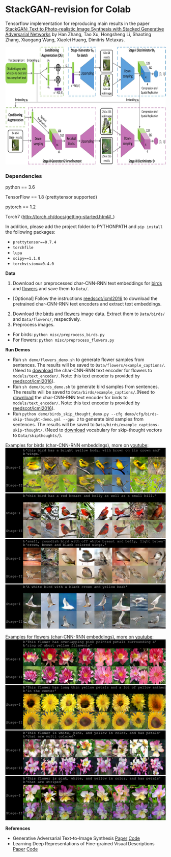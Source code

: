 # StackGAN-revision for Colab

Tensorflow implementation for reproducing main results in the paper [StackGAN: Text to Photo-realistic Image Synthesis with Stacked Generative Adversarial Networks](https://arxiv.org/pdf/1612.03242v1.pdf) by Han Zhang, Tao Xu, Hongsheng Li, Shaoting Zhang, Xiaogang Wang,   Xiaolei Huang, Dimitris Metaxas.

<img src="examples/framework.jpg" width="850px" height="370px"/>


### Dependencies
python == 3.6

TensorFlow == 1.8 (prettytensor supported)

pytorch == 1.2

Torch7 (http://torch.ch/docs/getting-started.html#_)

In addition, please add the project folder to PYTHONPATH and `pip install` the following packages:
- `prettytensor==0.7.4`
- `torchfile`
- `lupa`
- `scipy==1.1.0`
- `torchvision==0.4.0`



**Data**

1. Download our preprocessed char-CNN-RNN text embeddings for [birds](https://drive.google.com/open?id=0B3y_msrWZaXLT1BZdVdycDY5TEE) and [flowers](https://drive.google.com/open?id=0B3y_msrWZaXLaUc0UXpmcnhaVmM) and save them to `Data/`.
  - [Optional] Follow the instructions [reedscot/icml2016](https://github.com/reedscot/icml2016) to download the pretrained char-CNN-RNN text encoders and extract text embeddings.
2. Download the [birds](http://www.vision.caltech.edu/visipedia/CUB-200-2011.html) and [flowers](http://www.robots.ox.ac.uk/~vgg/data/flowers/102/) image data. Extract them to `Data/birds/` and `Data/flowers/`, respectively.
3. Preprocess images.
  - For birds: `python misc/preprocess_birds.py`
  - For flowers: `python misc/preprocess_flowers.py`


**Run Demos**
- Run `sh demo/flowers_demo.sh` to generate flower samples from sentences. The results will be saved to `Data/flowers/example_captions/`. (Need to [download](https://drive.google.com/file/d/0B0ywwgffWnLLZUt0UmQ1LU1oWlU/view) the char-CNN-RNN text encoder for flowers to `models/text_encoder/`. Note: this text encoder is provided by [reedscot/icml2016](https://github.com/reedscot/icml2016)).
- Run `sh demo/birds_demo.sh` to generate bird samples from sentences. The results will be saved to `Data/birds/example_captions/`.(Need to [download](https://drive.google.com/file/d/0B0ywwgffWnLLU0F3UHA3NzFTNEE/view) the char-CNN-RNN text encoder for birds to `models/text_encoder/`. Note: this text encoder is provided by [reedscot/icml2016](https://github.com/reedscot/icml2016)).
- Run `python demo/birds_skip_thought_demo.py --cfg demo/cfg/birds-skip-thought-demo.yml --gpu 2` to generate bird samples from sentences. The results will be saved to `Data/birds/example_captions-skip-thought/`. (Need to [download](https://github.com/ryankiros/skip-thoughts) vocabulary for skip-thought vectors to `Data/skipthoughts/`).

Examples for birds (char-CNN-RNN embeddings), more on [youtube](https://youtu.be/93yaf_kE0Fg):
![](Data/birds/example_captions/sentence0.jpg)
![](Data/birds/example_captions/sentence1.jpg)
![](Data/birds/example_captions/sentence2.jpg)
![](Data/birds/example_captions/sentence3.jpg)


Examples for flowers (char-CNN-RNN embeddings), more on [youtube](https://youtu.be/SuRyL5vhCIM):
![](Data/flowers/example_captions/sentence0.jpg)
![](Data/flowers/example_captions/sentence1.jpg)
![](Data/flowers/example_captions/sentence2.jpg)
![](Data/flowers/example_captions/sentence3.jpg)

**References**

- Generative Adversarial Text-to-Image Synthesis [Paper](https://arxiv.org/abs/1605.05396) [Code](https://github.com/reedscot/icml2016)
- Learning Deep Representations of Fine-grained Visual Descriptions [Paper](https://arxiv.org/abs/1605.05395) [Code](https://github.com/reedscot/cvpr2016)
